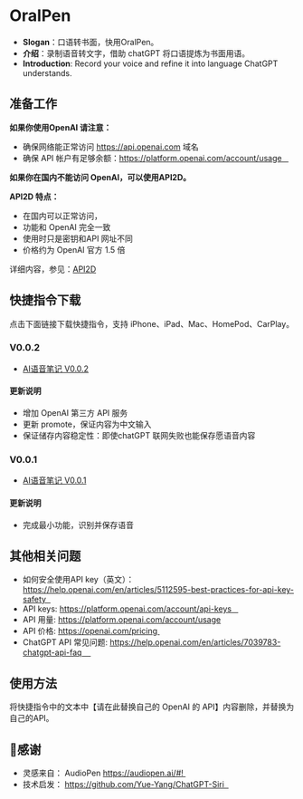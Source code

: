 # OralPen  
- **Slogan**：口语转书面，快用OralPen。
- **介绍**：录制语音转文字，借助 chatGPT 将口语提炼为书面用语。
- **Introduction**: Record your voice and refine it into language ChatGPT understands.

## 准备工作

**如果你使用OpenAI 请注意：**
- 确保网络能正常访问 https://api.openai.com 域名
- 确保 API 帐户有足够余额：https://platform.openai.com/account/usage   

**如果你在国内不能访问 OpenAI，可以使用API2D。**

**API2D 特点：**
- 在国内可以正常访问，
- 功能和 OpenAI 完全一致
- 使用时只是密钥和API 网址不同
- 价格约为 OpenAI 官方 1.5 倍

详细内容，参见：[API2D](https://api2d.com/wiki/doc)

## 快捷指令下载
点击下面链接下载快捷指令，支持 iPhone、iPad、Mac、HomePod、CarPlay。
### V0.0.2
- [AI语音笔记 V0.0.2](https://www.icloud.com/shortcuts/c7d148aeb7674840b1cd4c5bde2feb66)
#### **更新说明**
- 增加 OpenAI 第三方 API 服务
- 更新 promote，保证内容为中文输入
- 保证储存内容稳定性：即使chatGPT 联网失败也能保存愿语音内容

### V0.0.1 
- [AI语音笔记 V0.0.1](https://www.icloud.com/shortcuts/65de7f6e24064ca6afaade66cb1f360d)
#### **更新说明** 
- 完成最小功能，识别并保存语音

## 其他相关问题

- 如何安全使用API key（英文）：https://help.openai.com/en/articles/5112595-best-practices-for-api-key-safety  
- API keys: https://platform.openai.com/account/api-keys   
- API 用量: https://platform.openai.com/account/usage
- API 价格: https://openai.com/pricing 
- ChatGPT API 常见问题: https://help.openai.com/en/articles/7039783-chatgpt-api-faq    

## 使用方法
将快捷指令中的文本中【请在此替换自己的 OpenAI 的 API】内容删除，并替换为自己的API。


## 🙏感谢
- 灵感来自： AudioPen https://audiopen.ai/#! 
- 技术启发： https://github.com/Yue-Yang/ChatGPT-Siri  
